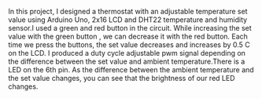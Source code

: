 In this project, I designed a thermostat with an adjustable temperature set value using Arduino Uno, 2x16 LCD and DHT22 temperature and humidity sensor.I used a green and red button in the circuit. While increasing the set value with the green button , we can decrease it with the red button. Each time we press the buttons, the set value decreases and increases by 0.5 C on the LCD. I produced a duty cycle adjustable pwm signal depending on the difference between the set value and ambient temperature.There is a LED on the 6th pin. As the difference between the ambient temperature and the set value changes, you can see that the brightness of our red LED changes.
